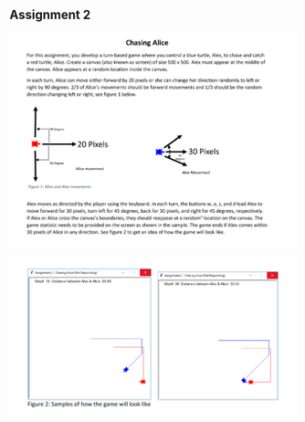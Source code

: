 
## Assignment 2

![Cap 1](https://github.com/jasminecronin/intro-to-cs-I/blob/master/Coursework/Assignments/Assignment%202/assignment2-1.png)

![Cap 2](https://github.com/jasminecronin/intro-to-cs-I/blob/master/Coursework/Assignments/Assignment%202/assignment2-2.png)
